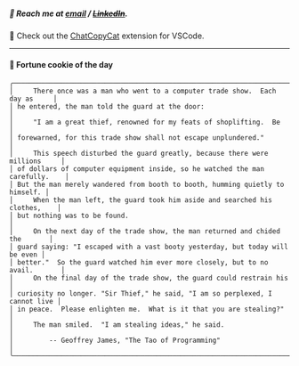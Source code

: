 ##### :calling: Reach me at **[email](mailto:johannes@stenmark.in)** ***/*** **[~~LinkedIn~~](https://www.linkedin.com/in/johannes-stenmark)**.
:feet: Check out the [ChatCopyCat](https://github.com/jstenmark/ChatCopyCat) extension for VSCode.

---
#### :cookie: Fortune cookie of the day
```smalltalk
╭──────────────────────────────────────────────────────────────────────────────╮
│     There once was a man who went to a computer trade show.  Each day as     │
│ he entered, the man told the guard at the door:                              │
│     "I am a great thief, renowned for my feats of shoplifting.  Be           │
│ forewarned, for this trade show shall not escape unplundered."               │
│     This speech disturbed the guard greatly, because there were millions     │
│ of dollars of computer equipment inside, so he watched the man carefully.    │
│ But the man merely wandered from booth to booth, humming quietly to himself. │
│     When the man left, the guard took him aside and searched his clothes,    │
│ but nothing was to be found.                                                 │
│     On the next day of the trade show, the man returned and chided the       │
│ guard saying: "I escaped with a vast booty yesterday, but today will be even │
│ better."  So the guard watched him ever more closely, but to no avail.       │
│     On the final day of the trade show, the guard could restrain his         │
│ curiosity no longer. "Sir Thief," he said, "I am so perplexed, I cannot live │
│ in peace.  Please enlighten me.  What is it that you are stealing?"          │
│     The man smiled.  "I am stealing ideas," he said.                         │
│         -- Geoffrey James, "The Tao of Programming"                          │
╰──────────────────────────────────────────────────────────────────────────────╯
```

